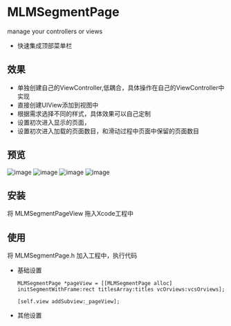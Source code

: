 # MLMSegmentPage
manage your controllers or views

* 快速集成顶部菜单栏

## 效果
 * 单独创建自己的ViewController,低耦合，具体操作在自己的ViewController中实现
 * 直接创建UIView添加到视图中
 * 根据需求选择不同的样式，具体效果可以自己定制
 * 设置初次进入显示的页面，
 * 设置初次进入加载的页面数目，和滑动过程中页面中保留的页面数目

## 预览

![image](https://github.com/MengLiMing/MLMSegmentPage/blob/master/default.gif)
![image](https://github.com/MengLiMing/MLMSegmentPage/blob/master/line.gif)
![image](https://github.com/MengLiMing/MLMSegmentPage/blob/master/arrow.gif)
![image](https://github.com/MengLiMing/MLMSegmentPage/blob/master/slide.gif)

## 安装

将 MLMSegmentPageView 拖入Xcode工程中

## 使用
将 MLMSegmentPage.h 加入工程中，执行代码

* 基础设置

      MLMSegmentPage *pageView = [[MLMSegmentPage alloc] initSegmentWithFrame:rect titlesArray:titles vcOrviews:vcsOrviews];
      
      [self.view addSubview:_pageView];
        
* 其他设置

      
